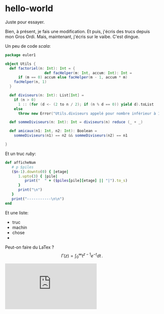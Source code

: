 hello-world
===========

Juste pour essayer.

Bien, à présent, je fais une modification. Et puis, j'écris des trucs depuis mon Gros Ordi.
Mais, maintenant, j'écris sur le vaibe. C'est dingue.

Un peu de code _scala_:

```scala
package euler1

object Utils {
  def factoriel(n: Int): Int = {
                  def facHelper(m: Int, accum: Int): Int =
      if (m == 0) accum else facHelper(m - 1, accum * m)
    facHelper(n, 1)
  }

  def diviseurs(n: Int): List[Int] =
    if (n > 0)
      1 :: (for (d <- (2 to n / 2); if (n % d == 0)) yield d).toList
    else
      throw new Error("Utils.diviseurs appelé pour nombre inférieur à 1")

  def sommeDiviseurs(n: Int): Int = diviseurs(n) reduce (_ + _)

  def amicaux(n1: Int, n2: Int): Boolean =
    sommeDiviseurs(n1) == n2 && sommeDiviseurs(n2) == n1

}
```

Et un truc _ruby_:

```ruby
def afficheNum
   # p $piles
   ($n-1).downto(0) { |etage|
      1.upto(3) { |pile|
         print("  " + ($piles[pile][etage] || "|").to_s)
      }
      print("\n")
   }
   print("-----------\n\n")
end
```

Et une liste:
* truc
* machin
* chose
* 

Peut-on faire du LaTex ?
$$
\Gamma(z) = \int_0^\infty t^{z-1}e^{-t}dt\,.
$$

![equation](http://www.sciweavers.org/tex2img.php?eq=%24%24%20%5CGamma%28z%29%20%3D%20%5Cint_0%5E%5Cinfty%20t%5E%7Bz-1%7De%5E%7B-t%7Ddt%5C%2C.%20%24%24&bc=White&fc=Black&im=jpg&fs=12&ff=arev&edit=0)
